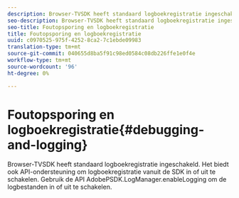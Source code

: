 ```yaml
---
description: Browser-TVSDK heeft standaard logboekregistratie ingeschakeld. Het biedt ook API-ondersteuning om logboekregistratie vanuit de SDK in of uit te schakelen. Gebruik de API AdobePSDK.LogManager.enableLogging om de logbestanden in of uit te schakelen.
seo-description: Browser-TVSDK heeft standaard logboekregistratie ingeschakeld. Het biedt ook API-ondersteuning om logboekregistratie vanuit de SDK in of uit te schakelen. Gebruik de API AdobePSDK.LogManager.enableLogging om de logbestanden in of uit te schakelen.
seo-title: Foutopsporing en logboekregistratie
title: Foutopsporing en logboekregistratie
uuid: c0970525-975f-4252-8ca2-7c1ebde09983
translation-type: tm+mt
source-git-commit: 040655d8ba5f91c98ed0584c08db226ffe1e0f4e
workflow-type: tm+mt
source-wordcount: '96'
ht-degree: 0%

---
```



# Foutopsporing en logboekregistratie{#debugging-and-logging}

Browser-TVSDK heeft standaard logboekregistratie ingeschakeld. Het biedt ook API-ondersteuning om logboekregistratie vanuit de SDK in of uit te schakelen. Gebruik de API AdobePSDK.LogManager.enableLogging om de logbestanden in of uit te schakelen.


